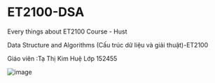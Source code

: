 # ET2100-DSA
Every things about ET2100 Course - Hust

Data Structure and Algorithms (Cấu trúc dữ liệu và giải thuật)-ET2100

Giáo viên :Tạ Thị Kim Huệ         Lớp 152455


![image](https://github.com/user-attachments/assets/b53a712a-a1e2-4ec8-90c1-77cb3d76cc25)

